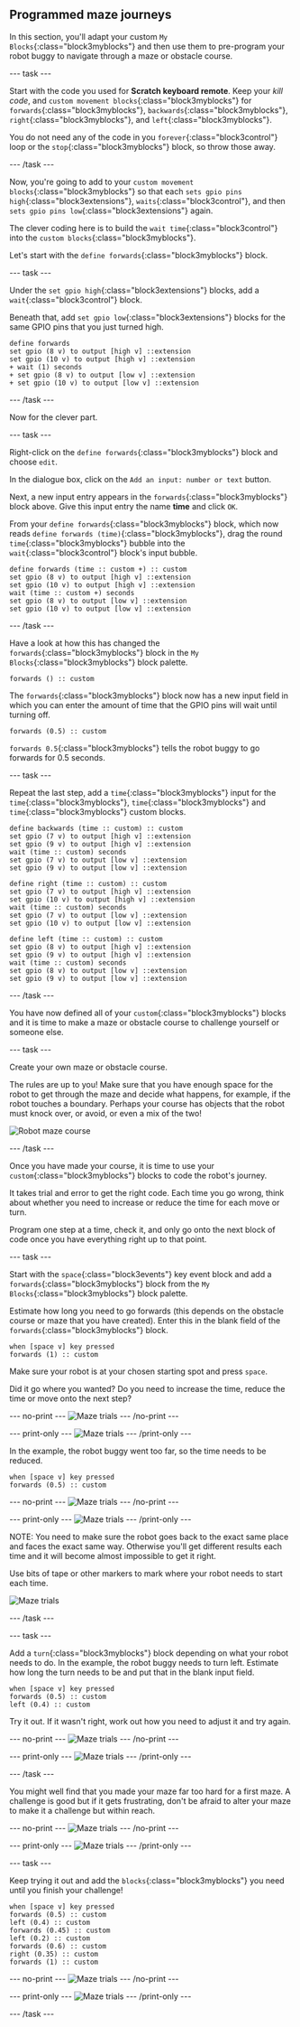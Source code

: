 ## Programmed maze journeys

In this section, you'll adapt your custom `My Blocks`{:class="block3myblocks"} and then use them to pre-program your robot buggy to navigate through a maze or obstacle course.

--- task ---

Start with the code you used for **Scratch keyboard remote**. Keep your _kill code_, and `custom movement blocks`{:class="block3myblocks"} for `forwards`{:class="block3myblocks"}, `backwards`{:class="block3myblocks"}, `right`{:class="block3myblocks"}, and `left`{:class="block3myblocks"}.

You do not need any of the code in you `forever`{:class="block3control"} loop or the `stop`{:class="block3myblocks"} block, so throw those away.

--- /task ---

Now, you're going to add to your `custom movement blocks`{:class="block3myblocks"} so that each `sets gpio pins high`{:class="block3extensions"}, `waits`{:class="block3control"}, and then `sets gpio pins low`{:class="block3extensions"} again.

The clever coding here is to build the `wait time`{:class="block3control"} into the `custom blocks`{:class="block3myblocks"}.

Let's start with the `define forwards`{:class="block3myblocks"} block.

--- task ---

Under the `set gpio high`{:class="block3extensions"} blocks, add a `wait`{:class="block3control"} block.

Beneath that, add `set gpio low`{:class="block3extensions"} blocks for the same GPIO pins that you just turned high.

```blocks3
define forwards
set gpio (8 v) to output [high v] ::extension
set gpio (10 v) to output [high v] ::extension
+ wait (1) seconds
+ set gpio (8 v) to output [low v] ::extension
+ set gpio (10 v) to output [low v] ::extension
```

--- /task ---

Now for the clever part.

--- task ---

Right-click on the `define forwards`{:class="block3myblocks"} block and choose `edit`.

In the dialogue box, click on the `Add an input: number or text` button.

Next, a new input entry appears in the `forwards`{:class="block3myblocks"} block above. Give this input entry the name **time** and click `OK`.

From your `define forwards`{:class="block3myblocks"} block, which now reads `define forwards (time)`{:class="block3myblocks"}, drag the round `time`{:class="block3myblocks"} bubble into the `wait`{:class="block3control"} block's input bubble.


```blocks3
define forwards (time :: custom +) :: custom
set gpio (8 v) to output [high v] ::extension
set gpio (10 v) to output [high v] ::extension
wait (time :: custom +) seconds
set gpio (8 v) to output [low v] ::extension
set gpio (10 v) to output [low v] ::extension
```

--- /task ---

Have a look at how this has changed the `forwards`{:class="block3myblocks"} block in the `My Blocks`{:class="block3myblocks"} block palette.

```blocks3
forwards () :: custom
```
The `forwards`{:class="block3myblocks"} block now has a new input field in which you can enter the amount of time that the GPIO pins will wait until turning off.

```blocks3
forwards (0.5) :: custom
```

`forwards 0.5`{:class="block3myblocks"} tells the robot buggy to go forwards for 0.5 seconds.

--- task ---

Repeat the last step, add a `time`{:class="block3myblocks"} input for the `time`{:class="block3myblocks"}, `time`{:class="block3myblocks"} and `time`{:class="block3myblocks"} custom blocks.

```blocks3
define backwards (time :: custom) :: custom
set gpio (7 v) to output [high v] ::extension
set gpio (9 v) to output [high v] ::extension
wait (time :: custom) seconds
set gpio (7 v) to output [low v] ::extension
set gpio (9 v) to output [low v] ::extension

define right (time :: custom) :: custom
set gpio (7 v) to output [high v] ::extension
set gpio (10 v) to output [high v] ::extension
wait (time :: custom) seconds
set gpio (7 v) to output [low v] ::extension
set gpio (10 v) to output [low v] ::extension

define left (time :: custom) :: custom
set gpio (8 v) to output [high v] ::extension
set gpio (9 v) to output [high v] ::extension
wait (time :: custom) seconds
set gpio (8 v) to output [low v] ::extension
set gpio (9 v) to output [low v] ::extension
```

--- /task ---

You have now defined all of your `custom`{:class="block3myblocks"} blocks and it is time to make a maze or obstacle course to challenge yourself or someone else.

--- task ---

Create your own maze or obstacle course.

The rules are up to you! Make sure that you have enough space for the robot to get through the maze and decide what happens, for example, if the robot touches a boundary. Perhaps your course has objects that the robot must knock over, or avoid, or even a mix of the two!

![Robot maze course](images/mazeJourneys_maze.png)

--- /task ---

Once you have made your course, it is time to use your `custom`{:class="block3myblocks"} blocks to code the robot's journey. 

It takes trial and error to get the right code. Each time you go wrong, think about whether you need to increase or reduce the time for each move or turn.

Program one step at a time, check it, and only go onto the next block of code once you have everything right up to that point.

--- task ---

Start with the `space`{:class="block3events"} key event block and add a `forwards`{:class="block3myblocks"} block from the `My Blocks`{:class="block3myblocks"} block palette.

Estimate how long you need to go forwards (this depends on the obstacle course or maze that you have created). Enter this in the blank field of the `forwards`{:class="block3myblocks"} block.

```blocks3
when [space v] key pressed
forwards (1) :: custom
```
Make sure your robot is at your chosen starting spot and press `space`.

Did it go where you wanted? Do you need to increase the time, reduce the time or move onto the next step?

--- no-print ---
![Maze trials](images/mazeJourneys_mazeTrial1.gif)
--- /no-print ---

--- print-only ---
![Maze trials](images/mazeJourneys_mazeTrial1.png)
--- /print-only ---

In the example, the robot buggy went too far, so the time needs to be reduced.

```blocks3
when [space v] key pressed
forwards (0.5) :: custom
```

--- no-print ---
![Maze trials](images/mazeJourneys_mazeTrial2.gif)
--- /no-print ---

--- print-only ---
![Maze trials](images/mazeJourneys_mazeTrial2.png)
--- /print-only ---

NOTE: You need to make sure the robot goes back to the exact same place and faces the exact same way. Otherwise you'll get different results each time and it will become almost impossible to get it right. 

Use bits of tape or other markers to mark where your robot needs to start each time.

![Maze trials](images/mazeJourneys_mazeStartMarkers.png)

--- /task ---

--- task ---

Add a `turn`{:class="block3myblocks"} block depending on what your robot needs to do. In the example, the robot buggy needs to turn left. Estimate how long the turn needs to be and put that in the blank input field.

```blocks3
when [space v] key pressed
forwards (0.5) :: custom
left (0.4) :: custom
```

Try it out. If it wasn't right, work out how you need to adjust it and try again.

--- no-print ---
![Maze trials](images/mazeJourneys_mazeTrial3.gif)
--- /no-print ---

--- print-only ---
![Maze trials](images/mazeJourneys_mazeTrial3.png)
--- /print-only ---

--- /task ---

You might well find that you made your maze far too hard for a first maze. A challenge is good but if it gets frustrating, don't be afraid to alter your maze to make it a challenge but within reach.

--- no-print ---
![Maze trials](images/mazeJourneys_mazeTrial4.gif)
--- /no-print ---

--- print-only ---
![Maze trials](images/mazeJourneys_mazeTrial4.png)
--- /print-only ---

--- task ---

Keep trying it out and add the `blocks`{:class="block3myblocks"} you need until you finish your challenge!

```blocks3
when [space v] key pressed
forwards (0.5) :: custom
left (0.4) :: custom
forwards (0.45) :: custom
left (0.2) :: custom
forwards (0.6) :: custom
right (0.35) :: custom
forwards (1) :: custom
```

--- no-print ---
![Maze trials](images/mazeJourneys_mazeTrial5.gif)
--- /no-print ---

--- print-only ---
![Maze trials](images/mazeJourneys_mazeTrial5.png)
--- /print-only ---

--- /task ---

